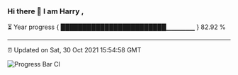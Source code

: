 ### Hi there 👋 I am Harry , 

⏳ Year progress { ████████████████████████▁▁▁▁▁▁ } 82.92 %

---

⏰ Updated on Sat, 30 Oct 2021 15:54:58 GMT

![Progress Bar CI](https://github.com/duykhang68/duykhang68/workflows/Progress%20Bar%20CI/badge.svg)
